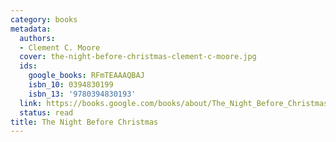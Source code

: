 ```yaml
---
category: books
metadata:
  authors:
  - Clement C. Moore
  cover: the-night-before-christmas-clement-c-moore.jpg
  ids:
    google_books: RFmTEAAAQBAJ
    isbn_10: 0394830199
    isbn_13: '9780394830193'
  link: https://books.google.com/books/about/The_Night_Before_Christmas.html?hl=&id=RFmTEAAAQBAJ
  status: read
title: The Night Before Christmas
---
```

